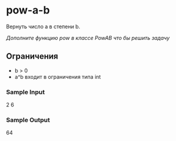 # pow-a-b

Вернуть число a в степени b.

_Дополните функцию pow в классе PowAB что бы решить задачу_

## Ограничения
* b > 0
* a^b входит в ограничения типа int

### Sample Input
2 6 

### Sample Output
64